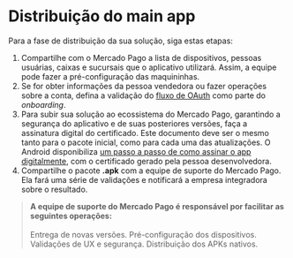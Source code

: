 # Distribuição do main app

Para a fase de distribuição da sua solução, siga estas etapas:

1. Compartilhe com o Mercado Pago a lista de dispositivos, pessoas usuárias, caixas e sucursais que o aplicativo utilizará. Assim, a equipe pode fazer a pré-configuração das maquininhas.
2. Se for obter informações da pessoa vendedora ou fazer operações sobre a conta, defina a validação do [fluxo de OAuth](/developers/pt/docs/main-apps/additional-content/security/oauth/introduction) como parte do _onboarding_.
3. Para subir sua solução ao ecossistema do Mercado Pago, garantindo a segurança do aplicativo e de suas posteriores versões, faça a assinatura digital do certificado. Este documento deve ser o mesmo tanto para o pacote inicial, como para cada uma das atualizações. O Android disponibiliza [um passo a passo de como assinar o app digitalmente](https://developer.android.com/studio/publish/app-signing?hl=pt-br#generate-key), com o certificado gerado pela pessoa desenvolvedora.
4. Compartilhe o pacote **.apk** com a equipe de suporte do Mercado Pago. Ela fará uma série de validações e notificará a empresa integradora sobre o resultado.

> **A equipe de suporte do Mercado Pago é responsável por facilitar as seguintes operações:**
> <br><br>
> Entrega de novas versões.
> Pré-configuração dos dispositivos.
> Validações de UX e segurança.
> Distribuição dos APKs nativos.